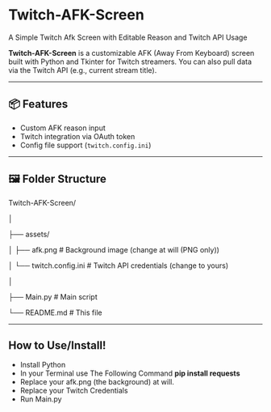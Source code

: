 # Twitch-AFK-Screen
A Simple Twitch Afk Screen with Editable Reason and Twitch API Usage

**Twitch-AFK-Screen** is a customizable AFK (Away From Keyboard) screen built with Python and Tkinter for Twitch streamers. You can also pull data via the Twitch API (e.g., current stream title).

---

## 📦 Features

- Custom AFK reason input
- Twitch integration via OAuth token
- Config file support (`twitch.config.ini`)

---

## 🖼️ Folder Structure

Twitch-AFK-Screen/

│

├── assets/

│ ├── afk.png # Background image (change at will (PNG only))

│ └── twitch.config.ini # Twitch API credentials (change to yours)

│

├── Main.py # Main script

└── README.md # This file

---

## How to Use/Install!

- Install Python
- In your Terminal use The Following Command **pip install requests**
- Replace your afk.png (the background) at will.
- Replace your Twitch Credentials
- Run Main.py
